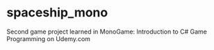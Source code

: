 # spaceship_mono

Second game project learned in MonoGame: Introduction to C# Game Programming on Udemy.com
